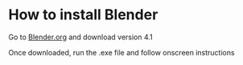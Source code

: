 # How to install Blender

Go to [Blender.org](https://www.blender.org/download/releases/4-1/) and download version 4.1

Once downloaded, run the .exe file and follow onscreen instructions